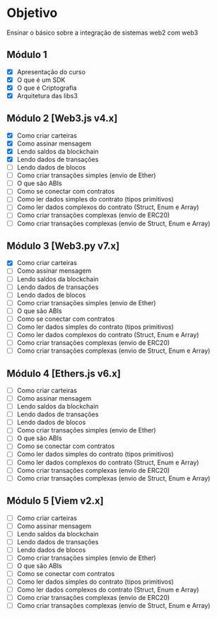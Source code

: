 # Objetivo

Ensinar o básico sobre a integração de sistemas web2 com web3

## Módulo 1

- [x] Apresentação do curso
- [x] O que é um SDK
- [x] O que é Criptografia
- [x] Arquitetura das libs3

## Módulo 2 [Web3.js v4.x]

- [x] Como criar carteiras
- [x] Como assinar mensagem
- [x] Lendo saldos da blockchain
- [x] Lendo dados de transações
- [ ] Lendo dados de blocos
- [ ] Como criar transações simples (envio de Ether)
- [ ] O que são ABIs
- [ ] Como se conectar com contratos
- [ ] Como ler dados simples do contrato (tipos primitivos)
- [ ] Como ler dados complexos do contrato (Struct, Enum e Array)
- [ ] Como criar transações complexas (envio de ERC20)
- [ ] Como criar transações complexas (envio de Struct, Enum e Array)

## Módulo 3 [Web3.py v7.x]

- [x] Como criar carteiras
- [ ] Como assinar mensagem
- [ ] Lendo saldos da blockchain
- [ ] Lendo dados de transações
- [ ] Lendo dados de blocos
- [ ] Como criar transações simples (envio de Ether)
- [ ] O que são ABIs
- [ ] Como se conectar com contratos
- [ ] Como ler dados simples do contrato (tipos primitivos)
- [ ] Como ler dados complexos do contrato (Struct, Enum e Array)
- [ ] Como criar transações complexas (envio de ERC20)
- [ ] Como criar transações complexas (envio de Struct, Enum e Array)

## Módulo 4 [Ethers.js v6.x]

- [ ] Como criar carteiras
- [ ] Como assinar mensagem
- [ ] Lendo saldos da blockchain
- [ ] Lendo dados de transações
- [ ] Lendo dados de blocos
- [ ] Como criar transações simples (envio de Ether)
- [ ] O que são ABIs
- [ ] Como se conectar com contratos
- [ ] Como ler dados simples do contrato (tipos primitivos)
- [ ] Como ler dados complexos do contrato (Struct, Enum e Array)
- [ ] Como criar transações complexas (envio de ERC20)
- [ ] Como criar transações complexas (envio de Struct, Enum e Array)

## Módulo 5 [Viem v2.x]

- [ ] Como criar carteiras
- [ ] Como assinar mensagem
- [ ] Lendo saldos da blockchain
- [ ] Lendo dados de transações
- [ ] Lendo dados de blocos
- [ ] Como criar transações simples (envio de Ether)
- [ ] O que são ABIs
- [ ] Como se conectar com contratos
- [ ] Como ler dados simples do contrato (tipos primitivos)
- [ ] Como ler dados complexos do contrato (Struct, Enum e Array)
- [ ] Como criar transações complexas (envio de ERC20)
- [ ] Como criar transações complexas (envio de Struct, Enum e Array)
